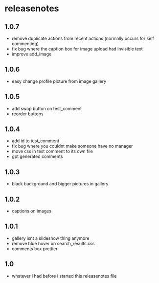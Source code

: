 # releasenotes

## 1.0.7
- remove duplicate actions from recent actions (normally occurs for self commenting)
- fix bug where the caption box for image upload had invisible text
- improve add_image

## 1.0.6
- easy change profile picture from image gallery

## 1.0.5
- add swap button on test_comment
- reorder buttons

## 1.0.4
- add id to test_comment
- fix bug where you couldnt make someone have no manager
- move css in test comment to its own file
- gpt generated comments

## 1.0.3
- black background and bigger pictures in gallery

## 1.0.2
- captions on images

## 1.0.1
- gallery isnt a slideshow thing anymore
- remove blue hover on search_results.css
- comments box prettier

## 1.0
- whatever i had before i started this releasenotes file